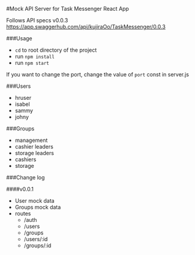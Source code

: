 #Mock API Server for Task Messenger React App

Follows API specs v0.0.3
https://app.swaggerhub.com/api/kujiraOo/TaskMessenger/0.0.3

###Usage

- `cd` to root directory of the project 
- run `npm install`
- run `npm start`

If you want to change the port, change the value of `port` const in server.js

###Users

- hruser 
- isabel 
- sammy 
- johny 

###Groups

- management
- cashier leaders
- storage leaders
- cashiers
- storage

###Change log

####v0.0.1
- User mock data
- Groups mock data
- routes
    - /auth 
    - /users 
    - /groups
    - /users/:id
    - /groups/:id

